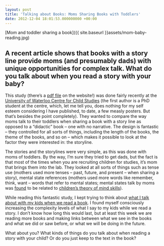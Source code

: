 ```yaml
---
layout: post
title: 'Talking about Books: Moms Sharing Books with Toddlers'
date: 2012-12-04 18:01:53.000000000 +00:00
---
```

[Mom and toddler sharing a book]({{ site.baseurl }}assets/mom-baby-reading.jpg)

## A recent article shows that books with a story line provide moms (and presumably dads) with unique opportunities for complex talk. What do you talk about when you read a story with your baby?

This study (there’s a [pdf file](http://www.childstudies.uwaterloo.ca/papers/Nyhout%20and%20O'Neill%20Pre-print.pdf) on the website!) was done fairly recently at the [University of Waterloo Centre for Child Studies](http://www.childstudies.uwaterloo.ca/index.html) (the first author is a PhD student at the centre, which, let me tell you, does nothing for my self esteem considering I have published, to date, a few measly posters. But that’s besides the point completely). They wanted to compare the way moms talk to their toddlers when sharing a book with a story line as opposed to a “didactic” book – one with no narrative. The design is fantastic – they controlled for all sorts of things, including the length of the books, the theme of the books, and so on – which makes it possible to look at the factor they were interested in: the storyline.

The stories and the storylines were very simple, as this was done with moms of toddlers. By the way, I’m sure they tried to get dads, but the fact is that most of the times when you are recruiting children for studies, it’s mom that brings them into the lab. They looked at all sorts of things such as tense use (mothers used more tenses – past, future, and present – when sharing a story), mental state references (mothers used more words like remember, think, want – words that refer to mental states; mental states talk by moms was [found](http://onlinelibrary.wiley.com/doi/10.1111/1467-8624.00435/abstract) to be related to [children’s theory of mind skills](http://galpod.wordpress.com/2012/11/15/156/)).

While reading this fantastic study, I kept trying to think about [what I talk about with my kids when we read a book](http://galpod.wordpress.com/2012/06/05/are-e-books-evil/). I found myself consciously increasing the complexity levels of what I say to my kids while we read a story. I don’t know how long this would last, but at least this week we are reading more books and making links between what we see in the books and what we did or saw before, or what we will be doing in the future.

What about you? What kinds of things do you talk about when reading a story with your child? Or do you just keep to the text in the book?
